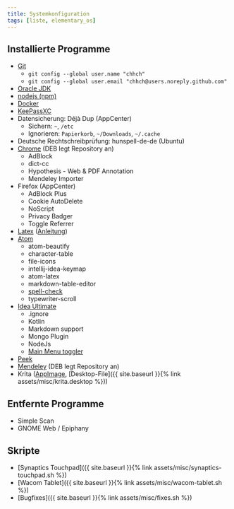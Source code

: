 ```yaml
---
title: Systemkonfiguration
tags: [liste, elementary_os]
---
```


## Installierte Programme

-   [Git](https://git-scm.com/download/linux)
    -   `git config --global user.name "chhch"`
    -   `git config --global user.email "chhch@users.noreply.github.com"`
-   [Oracle JDK](https://launchpad.net/~webupd8team/+archive/ubuntu/java)
-   [nodejs (npm)](https://github.com/nodesource/distributions)
-   [Docker](https://docs.docker.com/engine/installation/linux/docker-ce/ubuntu/)
-   [KeePassXC](https://launchpad.net/~phoerious/+archive/ubuntu/keepassxc)
-   Datensicherung: Déjà Dup (AppCenter)
    -   Sichern: `~`, `/etc`
    -   Ignorieren: `Papierkorb`, `~/Downloads`, `~/.cache`
-   Deutsche Rechtschreibprüfung: hunspell-de-de (Ubuntu)
-   [Chrome](https://www.google.com/intl/de/chrome/browser/desktop/index.html) (DEB legt Repository an)
    -   AdBlock
    -   dict-cc
    -   Hypothesis - Web & PDF Annotation
    -   Mendeley Importer
-   Firefox (AppCenter)
    -   AdBlock Plus
    -   Cookie AutoDelete
    -   NoScript
    -   Privacy Badger
    -   Toggle Referrer
-   [Latex](https://launchpad.net/~jonathonf/+archive/ubuntu/texlive) ([Anleitung](https://wiki.ubuntuusers.de/TeX_Live/))
-   [Atom](https://launchpad.net/~webupd8team/+archive/ubuntu/atom?field.series_filter=xenial)
    -   atom-beautify
    -   character-table
    -   file-icons
    -   intellij-idea-keymap
    -   atom-latex
    -   markdown-table-editor
    -   [spell-check](https://github.com/atom/spell-check/issues/161#issuecomment-336653098)
    -   typewriter-scroll
-   [Idea Ultimate](https://launchpad.net/~jonas-groeger/+archive/ubuntu/jetbrains)
    -   .ignore
    -   Kotlin
    -   Markdown support
    -   Mongo Plugin
    -   NodeJs
    -   [Main Menu toggler](https://plugins.jetbrains.com/plugin/7297-main-menu-toggler)
-   [Peek](https://code.launchpad.net/~peek-developers/+archive/ubuntu/stable)
-   [Mendeley](https://www.mendeley.com/guides/download-mendeley-desktop/ubuntu/instructions) (DEB legt Repository an)
-   Krita ([AppImage](https://launchpad.net/~kritalime/+archive/ubuntu/ppa), [Desktop-File]({{ site.baseurl }}{% link assets/misc/krita.desktop %}))

## Entfernte Programme

-   Simple Scan
-   GNOME Web / Epiphany

## Skripte

-  [Synaptics Touchpad]({{ site.baseurl }}{% link assets/misc/synaptics-touchpad.sh %})
-  [Wacom Tablet]({{ site.baseurl }}{% link assets/misc/wacom-tablet.sh %})
-  [Bugfixes]({{ site.baseurl }}{% link assets/misc/fixes.sh %})
